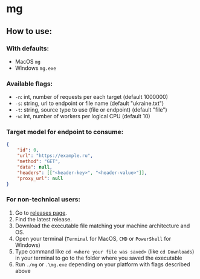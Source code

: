 # mg

## How to use:

### With defaults:

 * MacOS `mg`
 * Windows `mg.exe`

### Available flags:

 * `-n`: int, number of requests per each target (default 1000000)
 * `-s`: string, url to endpoint or file name (default "ukraine.txt")
 * `-t`: string, source type to use (file or endpoint) (default "file")
 * `-w`: int, number of workers per logical CPU (default 10)

### Target model for endpoint to consume:

```json
{
	"id": 0,
	"url": "https://example.ru",
	"method": "GET",
	"data": null,
	"headers": [["<header-key>", "<header-value>"]],
	"proxy_url": null
}
```

### For non-technical users:

 1. Go to [releases page](https://github.com/welcome-ad-infernum/mg/releases).
 2. Find the latest release.
 3. Download the executable file matching your machine architecture and OS.
 4. Open your terminal (`Terminal` for MacOS, `CMD` or `PowerShell` for Windows)
 6. Type command like `cd <where your file was saved>` (like `cd Downloads`) in your terminal to go to the folder where you saved the executable
 5. Run `./mg` or `.\mg.exe` depending on your platform with flags described above
